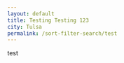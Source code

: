 ```yaml
---
layout: default
title: Testing Testing 123
city: Tulsa
permalink: /sort-filter-search/test
---
```



test
